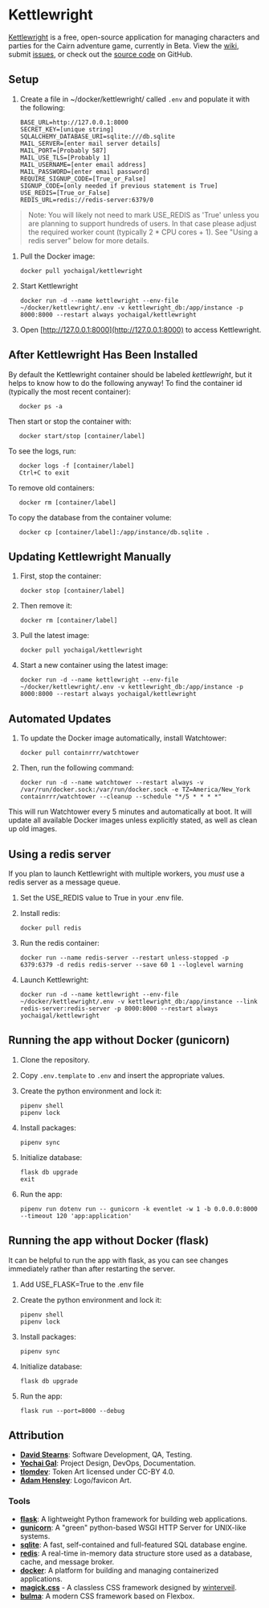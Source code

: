 

# Kettlewright

[Kettlewright](https://kettlewright.com) is a free, open-source application for managing characters and parties for the Cairn adventure game, currently in Beta. View the [wiki](https://github.com/yochaigal/kettlewright/wiki), submit [issues](https://github.com/yochaigal/kettlewright/issues), or check out the [source code](https://github.com/yochaigal/kettlewright) on GitHub.

## Setup

1. Create a file in ~/docker/kettlewright/ called `.env` and populate it with the following:

       BASE_URL=http://127.0.0.1:8000
       SECRET_KEY=[unique string]
       SQLALCHEMY_DATABASE_URI=sqlite:///db.sqlite
       MAIL_SERVER=[enter mail server details]
       MAIL_PORT=[Probably 587]
       MAIL_USE_TLS=[Probably 1]
       MAIL_USERNAME=[enter email address]
       MAIL_PASSWORD=[enter email password]
       REQUIRE_SIGNUP_CODE=[True_or_False]
       SIGNUP_CODE=[only needed if previous statement is True]
       USE_REDIS=[True_or_False]
       REDIS_URL=redis://redis-server:6379/0

> Note: You will likely not need to mark USE_REDIS as 'True' unless you are planning to support hundreds of users. In that case please adjust the required worker count (typically 2 * CPU cores + 1). See "Using a redis server" below for more details.


1. Pull the Docker image:

       docker pull yochaigal/kettlewright

2. Start Kettlewright

       docker run -d --name kettlewright --env-file ~/docker/kettlewright/.env -v kettlewright_db:/app/instance -p 8000:8000 --restart always yochaigal/kettlewright

3. Open [http://127.0.0.1:8000](http://127.0.0.1:8000) to access Kettlewright.

## After Kettlewright Has Been Installed

By default the Kettlewright container should be labeled _kettlewright_, but it helps to know how to do the following anyway!
To find the container id (typically the most recent container):

       docker ps -a

Then start or stop the container with:

       docker start/stop [container/label]

To see the logs, run:

       docker logs -f [container/label]
       Ctrl+C to exit

To remove old containers:

       docker rm [container/label]

To copy the database from the container volume:

       docker cp [container/label]:/app/instance/db.sqlite .

## Updating Kettlewright Manually

1. First, stop the container:

       docker stop [container/label]

2. Then remove it:

       docker rm [container/label]

3. Pull the latest image:

       docker pull yochaigal/kettlewright

4. Start a new container using the latest image:

       docker run -d --name kettlewright --env-file ~/docker/kettlewright/.env -v kettlewright_db:/app/instance -p 8000:8000 --restart always yochaigal/kettlewright

## Automated Updates

1. To update the Docker image automatically, install Watchtower:

       docker pull containrrr/watchtower

2. Then, run the following command:

       docker run -d --name watchtower --restart always -v /var/run/docker.sock:/var/run/docker.sock -e TZ=America/New_York containrrr/watchtower --cleanup --schedule "*/5 * * * *"
       
This will run Watchtower every 5 minutes and automatically at boot. It will update all available Docker images unless explicitly stated, as well as clean up old images.

## Using a redis server

If you plan to launch Kettlewright with multiple workers, you _must_ use a redis server as a message queue.

1. Set the USE_REDIS value to True in your .env file. 

2. Install redis:

       docker pull redis

3. Run the redis container:

       docker run --name redis-server --restart unless-stopped -p 6379:6379 -d redis redis-server --save 60 1 --loglevel warning

4. Launch Kettlewright:

       docker run -d --name kettlewright --env-file ~/docker/kettlewright/.env -v kettlewright_db:/app/instance --link redis-server:redis-server -p 8000:8000 --restart always yochaigal/kettlewright

## Running the app without Docker (gunicorn)

1. Clone the repository.

2. Copy `.env.template` to `.env` and insert the appropriate values.

3. Create the python environment and lock it:

       pipenv shell
       pipenv lock

5. Install packages:

       pipenv sync

6. Initialize database:

       flask db upgrade
       exit

7. Run the app:

       pipenv run dotenv run -- gunicorn -k eventlet -w 1 -b 0.0.0.0:8000 --timeout 120 'app:application'

## Running the app without Docker (flask)

It can be helpful to run the app with flask, as you can see changes immediately rather than after restarting the server.

1. Add USE_FLASK=True to the .env file

2. Create the python environment and lock it:

       pipenv shell
       pipenv lock

3. Install packages:

       pipenv sync

4. Initialize database:

       flask db upgrade

5. Run the app:

       flask run --port=8000 --debug

## Attribution

- [**David Stearns**](https://github.com/david-stearns): Software Development, QA, Testing.
- [**Yochai Gal**](https://newschoolrevolution.com): Project Design, DevOps, Documentation.
- [**tlomdev**](https://tlomdev.itch.io/tlomdevs-tokens): Token Art licensed under CC-BY 4.0.
- [**Adam Hensley**](https://adamhensley.itch.io/): Logo/favicon Art.

### Tools

- [**flask**](https://flask.palletsprojects.com/en/3.0.x/): A lightweight Python framework for building web applications.
- [**gunicorn**](https://gunicorn.org/): A "green" python-based WSGI HTTP Server for UNIX-like systems.
- [**sqlite**](https://www.sqlite.org): A fast, self-contained and full-featured SQL database engine.
- [**redis**](https://redis.io): A real-time in-memory data structure store used as a database, cache, and message broker.
- [**docker**](https://www.docker.com): A platform for building and managing containerized applications.
- [**magick.css**](https://css.winterveil.net) - A classless CSS framework designed by [winterveil](https://github.com/wintermute-cell).
- [**bulma**](https://github.com/jgthms/bulma): A modern CSS framework based on Flexbox.
